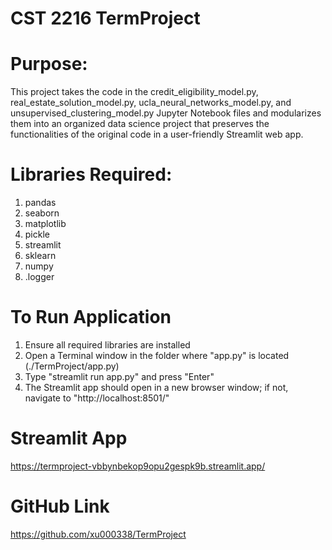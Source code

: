 # CST 2216 TermProject
# Purpose:

This project takes the code in the credit_eligibility_model.py, real_estate_solution_model.py, ucla_neural_networks_model.py, and unsupervised_clustering_model.py Jupyter Notebook files and modularizes them into an organized data science project that preserves the functionalities of the original code in a user-friendly Streamlit web app.

# Libraries Required:
1. pandas
2. seaborn 
3.  matplotlib
4. pickle
5. streamlit 
6. sklearn
7. numpy
8. .logger


# To Run Application
1. Ensure all required libraries are installed
2. Open a Terminal window in the folder where "app.py" is located (./TermProject/app.py)
3. Type "streamlit run app.py" and press "Enter"
4. The Streamlit app should open in a new browser window; if not, navigate to "http://localhost:8501/"

# Streamlit App
https://termproject-vbbynbekop9opu2gespk9b.streamlit.app/

# GitHub Link
https://github.com/xu000338/TermProject
